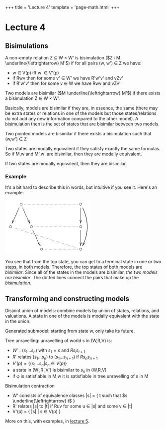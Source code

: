 +++
title = 'Lecture 4'
template = 'page-math.html'
+++

# Lecture 4
## Bisimulations
A non-empty relation Z ⊆ W × W' is bisimulation ($Z : M \underline{\leftrightarrow} M'$) if for all pairs (w, w') ∈ Z we have:
- w ∈ V(p) iff w' ∈ V'(p)
- if Rwv then for some v' ∈ W' we have R'w'v' and vZv'
- if R'w'v' then for some v ∈ W we have Rwv and vZv'

Two models are bisimilar ($M \underline{\leftrightarrow} M'$) if there exists a bisimulation Z ∈ W × W'.

Basically, models are bisimilar if they are, in essence, the same (there may be extra states or relations in one of the models but those states/relations do not add any new information compared to the other model). A bisimulation then is the set of states that are bisimilar between two models.

Two pointed models are bisimilar if there exists a bisimulation such that (w,w') ∈ Z

Two states are modally equivalent if they satisfy exactly the same formulas.
So if M,w and M',w' are bisimilar, then they are modally equivalent.

If two states are modally equivalent, then they are bisimilar.

### Example
It's a bit hard to describe this in words, but intuitive if you see it.
Here's an example:

![Bisimulation diagram](bisimulation-example.png)

You see that from the top state, you can get to a terminal state in one or two steps, in both models.
Therefore, the top states of both models are _bisimilar_.
Since all of the states in the models are bisimilar, _the two models are bisimilar_.
The dotted lines connect the pairs that make up the _bisimulation_.

## Transforming and constructing models
Disjoint union of models: combine models by union of states, relations, and valuations.
A state in one of the models is modally equivalent with the state in the union.

Generated submodel: starting from state w, only take its future.

Tree unravelling: unravelling of world s in (W,R,V) is:
- $W' : (s_{1} \dots s_{n})$ with $s_{1} = s$ and $Rs_{i} s_{i+1}$
- $R'$ relates ($s_{1} \dots s_{n}$) to ($s_{1} \dots s_{n+1}$) if $Rs_{n} s_{n+1}$
- $V'(p) = \{ (s_{1} \dots s_{n} | s_{n} \in V(p) \}$
- a state in (W',R',V') is bisimilar to $s_{n}$ in (W,R,V)
- if φ is satisfiable in M,w it is satisfiable in tree unravelling of s in M

Bisimulation contraction
- W' consists of equivalence classes |s| = { t such that $s \underline{\leftrightarrow} t$ }
- R' relates |s| to |t| if Ruv for some u ∈ |s| and some v ∈ |t|
- V'(p) = { |s| | s ∈ V(p) }

More on this, with examples, in [lecture 5](../lecture-5/#transforming-and-constructing-models).

